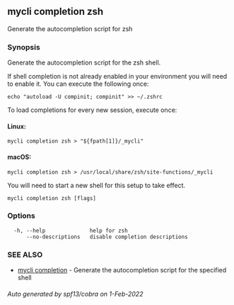 ## mycli completion zsh

Generate the autocompletion script for zsh

### Synopsis

Generate the autocompletion script for the zsh shell.

If shell completion is not already enabled in your environment you will need
to enable it.  You can execute the following once:

	echo "autoload -U compinit; compinit" >> ~/.zshrc

To load completions for every new session, execute once:

#### Linux:

	mycli completion zsh > "${fpath[1]}/_mycli"

#### macOS:

	mycli completion zsh > /usr/local/share/zsh/site-functions/_mycli

You will need to start a new shell for this setup to take effect.


```
mycli completion zsh [flags]
```

### Options

```
  -h, --help              help for zsh
      --no-descriptions   disable completion descriptions
```

### SEE ALSO

* [mycli completion](mycli_completion.md)	 - Generate the autocompletion script for the specified shell

###### Auto generated by spf13/cobra on 1-Feb-2022
